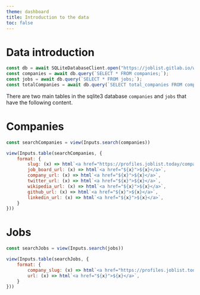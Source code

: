 ```yaml
---
theme: dashboard
title: Introduction to the data
toc: false
---
```


# Data introduction

```js
const db = await SQLiteDatabaseClient.open("https://joblist.gitlab.io/workers/joblist.db");
const companies = await db.query(`SELECT * FROM companies;`);
const jobs = await db.query(`SELECT * FROM jobs;`);
const totalCompanies = await db.query(`SELECT total_companies FROM companies_analyze`);
```

There are two main tables in the sqlite3 database `companies` and
`jobs` that have the following content.

# Companies

```js
const searchCompanies = view(Inputs.search(companies))
```

```js
view(Inputs.table(searchCompanies, {
    format: {
        slug: (x) => html`<a href="https://profiles.joblist.today/companies/${x}">${x}</a>`,
		job_board_url: (x) => html`<a href="${x}">${x}</a>`,
		company_url: (x) => html`<a href="${x}">${x}</a>`,
		twitter_url: (x) => html`<a href="${x}">${x}</a>`,
		wikipedia_url: (x) => html`<a href="${x}">${x}</a>`,
		github_url: (x) => html`<a href="${x}">${x}</a>`,
		linkedin_url: (x) => html`<a href="${x}">${x}</a>`,
    }
}))
```

# Jobs
```js
const searchJobs = view(Inputs.search(jobs))
```
```js
view(Inputs.table(searchJobs, {
    format: {
        company_slug: (x) => html`<a href="https://profiles.joblist.today/companies/${x}">${x}</a>`,
        url: (x) => html`<a href="${x}">${x}</a>`,
    }
}))
```
